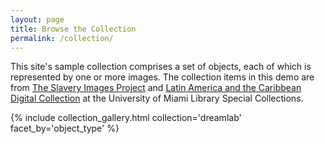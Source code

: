 ```yaml
---
layout: page
title: Browse the Collection
permalink: /collection/
---
```


This site's sample collection comprises a set of objects, each of which is represented by one or more images. The collection items in this demo are from [The Slavery Images Project](http://slaveryimages.org/s/slaveryimages/page/welcome) and
[Latin America and the Caribbean Digital Collection](https://digitalcollections.library.miami.edu/digital/collection/asm0304/search) at the University of Miami Library Special Collections.

{% include collection_gallery.html collection='dreamlab' facet_by='object_type' %}
